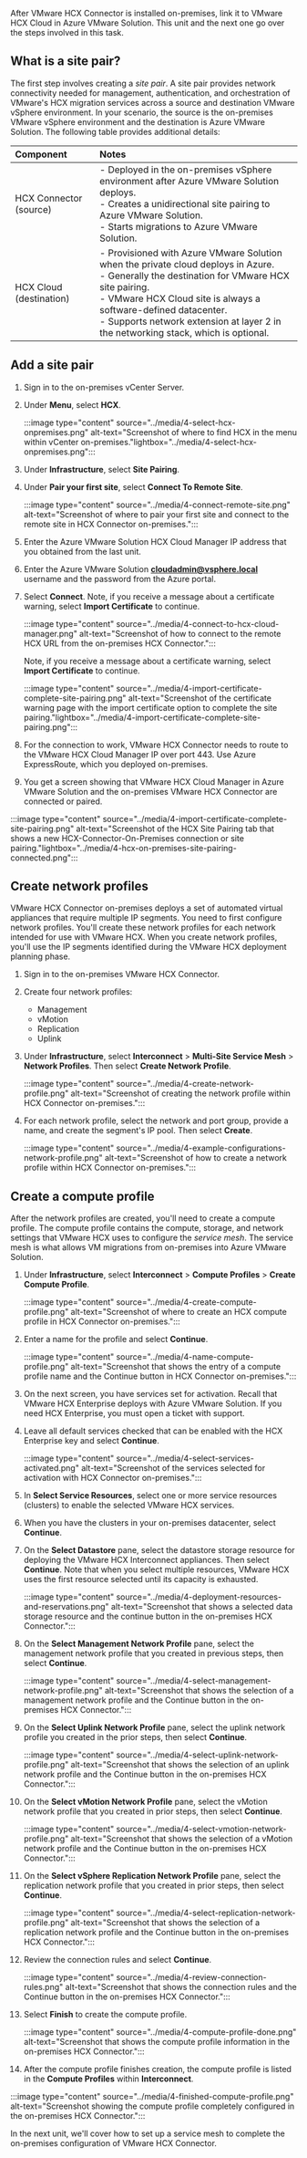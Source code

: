 After VMware HCX Connector is installed on-premises, link it to VMware HCX Cloud in Azure VMware Solution. This unit and the next one go over the steps involved in this task.

## What is a site pair?  

The first step involves creating a *site pair*. A site pair provides network connectivity needed for management, authentication, and orchestration of VMware's HCX migration services across a source and destination VMware vSphere environment. In your scenario, the source is the on-premises VMware vSphere environment and the destination is Azure VMware Solution. The following table provides additional details:

| Component| Notes |
| :------- | :----- |
| HCX Connector (source) | - Deployed in the on-premises vSphere environment after Azure VMware Solution deploys. <br>- Creates a unidirectional site pairing to Azure VMware Solution. <br>- Starts migrations to Azure VMware Solution.
| HCX Cloud (destination) | - Provisioned with Azure VMware Solution when the private cloud deploys in Azure. <br>- Generally the destination for VMware HCX site pairing. <br>- VMware HCX Cloud site is always a software-defined datacenter. <br>- Supports network extension at layer 2 in the networking stack, which is optional.

## Add a site pair

1. Sign in to the on-premises vCenter Server.

1. Under **Menu**, select **HCX**.

    :::image type="content" source="../media/4-select-hcx-onpremises.png" alt-text="Screenshot of where to find HCX in the menu within vCenter on-premises."lightbox="../media/4-select-hcx-onpremises.png":::

1. Under **Infrastructure**, select **Site Pairing**.

1. Under **Pair your first site**, select **Connect To Remote Site**.

    :::image type="content" source="../media/4-connect-remote-site.png" alt-text="Screenshot of where to pair your first site and connect to the remote site in HCX Connector on-premises.":::

1. Enter the Azure VMware Solution HCX Cloud Manager IP address that you obtained from the last unit.

1. Enter the Azure VMware Solution **cloudadmin@vsphere.local** username and the password from the Azure portal.

1. Select **Connect**. Note, if you receive a message about a certificate warning, select **Import Certificate** to continue.

    :::image type="content" source="../media/4-connect-to-hcx-cloud-manager.png" alt-text="Screenshot of how to connect to the remote HCX URL from the on-premises HCX Connector.":::

    Note, if you receive a message about a certificate warning, select **Import Certificate** to continue.

    :::image type="content" source="../media/4-import-certificate-complete-site-pairing.png" alt-text="Screenshot of the certificate warning page with the import certificate option to complete the site pairing."lightbox="../media/4-import-certificate-complete-site-pairing.png":::

1. For the connection to work, VMware HCX Connector needs to route to the VMware HCX Cloud Manager IP over port 443. Use Azure ExpressRoute, which you deployed on-premises.

1. You get a screen showing that VMware HCX Cloud Manager in Azure VMware Solution and the on-premises VMware HCX Connector are connected or paired.

 :::image type="content" source="../media/4-import-certificate-complete-site-pairing.png" alt-text="Screenshot of the HCX Site Pairing tab that shows a new HCX-Connector-On-Premises connection or site pairing."lightbox="../media/4-hcx-on-premises-site-pairing-connected.png":::

## Create network profiles

VMware HCX Connector on-premises deploys a set of automated virtual appliances that require multiple IP segments. You need to first configure network profiles. You'll create these network profiles for each network intended for use with VMware HCX. When you create network profiles, you'll use the IP segments identified during the VMware HCX deployment planning phase.

1. Sign in to the on-premises VMware HCX Connector.

1. Create four network profiles:

    - Management
    - vMotion
    - Replication
    - Uplink

1. Under **Infrastructure**, select **Interconnect** > **Multi-Site Service Mesh** > **Network Profiles**. Then select **Create Network Profile**.

    :::image type="content" source="../media/4-create-network-profile.png" alt-text="Screenshot of creating the network profile within HCX Connector on-premises.":::

1. For each network profile, select the network and port group, provide a name, and create the segment's IP pool. Then select **Create**.

    :::image type="content" source="../media/4-example-configurations-network-profile.png" alt-text="Screenshot of how to create a network profile within HCX Connector on-premises.":::

## Create a compute profile

After the network profiles are created, you'll need to create a compute profile. The compute profile contains the compute, storage, and network settings that VMware HCX uses to configure the *service mesh*. The service mesh is what allows VM migrations from on-premises into Azure VMware Solution.

1. Under **Infrastructure**, select **Interconnect** > **Compute Profiles** > **Create Compute Profile**.

    :::image type="content" source="../media/4-create-compute-profile.png" alt-text="Screenshot of where to create an HCX compute profile in HCX Connector on-premises.":::

1. Enter a name for the profile and select **Continue**.

    :::image type="content" source="../media/4-name-compute-profile.png" alt-text="Screenshot that shows the entry of a compute profile name and the Continue button in HCX Connector on-premises.":::

1. On the next screen, you have services set for activation. Recall that VMware HCX Enterprise deploys with Azure VMware Solution. If you need HCX Enterprise, you must open a ticket with support.

1. Leave all default services checked that can be enabled with the HCX Enterprise key and select **Continue**.

    :::image type="content" source="../media/4-select-services-activated.png" alt-text="Screenshot of the services selected for activation with HCX Connector on-premises.":::

1. In **Select Service Resources**, select one or more service resources (clusters) to enable the selected VMware HCX services.

1. When you have the clusters in your on-premises datacenter, select **Continue**.

1. On the **Select Datastore** pane, select the datastore storage resource for deploying the VMware HCX Interconnect appliances. Then select **Continue**. Note that when you select multiple resources, VMware HCX uses the first resource selected until its capacity is exhausted.

    :::image type="content" source="../media/4-deployment-resources-and-reservations.png" alt-text="Screenshot that shows a selected data storage resource and the continue button in the on-premises HCX Connector.":::

1. On the **Select Management Network Profile** pane, select the management network profile that you created in previous steps, then select **Continue**.

    :::image type="content" source="../media/4-select-management-network-profile.png" alt-text="Screenshot that shows the selection of a management network profile and the Continue button in the on-premises HCX Connector.":::

1. On the **Select Uplink Network Profile** pane, select the uplink network profile you created in the prior steps, then select **Continue**.

    :::image type="content" source="../media/4-select-uplink-network-profile.png" alt-text="Screenshot that shows the selection of an uplink network profile and the Continue button in the on-premises HCX Connector.":::

1. On the **Select vMotion Network Profile** pane, select the vMotion network profile that you created in prior steps, then select **Continue**.

    :::image type="content" source="../media/4-select-vmotion-network-profile.png" alt-text="Screenshot that shows the selection of a vMotion network profile and the Continue button in the on-premises HCX Connector.":::

1. On the **Select vSphere Replication Network Profile** pane, select the replication network profile that you created in prior steps, then select **Continue**.

    :::image type="content" source="../media/4-select-replication-network-profile.png" alt-text="Screenshot that shows the selection of a replication network profile and the Continue button in the on-premises HCX Connector.":::

1. Review the connection rules and select **Continue**.

    :::image type="content" source="../media/4-review-connection-rules.png" alt-text="Screenshot that shows the connection rules and the Continue button in the on-premises HCX Connector.":::

1. Select **Finish** to create the compute profile.

    :::image type="content" source="../media/4-compute-profile-done.png" alt-text="Screenshot that shows the compute profile information in the on-premises HCX Connector.":::

1. After the compute profile finishes creation, the compute profile is listed in the **Compute Profiles** within **Interconnect**.

:::image type="content" source="../media/4-finished-compute-profile.png" alt-text="Screenshot showing the compute profile completely configured in the on-premises HCX Connector.":::

In the next unit, we'll cover how to set up a service mesh to complete the on-premises configuration of VMware HCX Connector.
